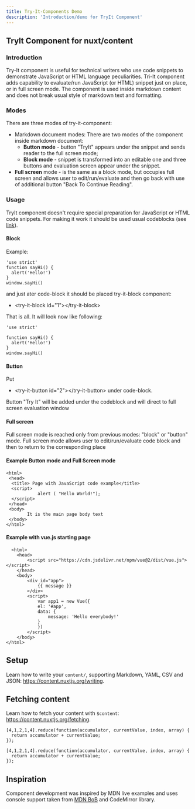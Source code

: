```yaml
---
title: Try-It-Components Demo
description: 'Introduction/demo for TryIt Component'
---
```


## TryIt Component for nuxt/content



### Introduction

Try-It component is useful for technical writers who use code snippets to demonstrate JavaScript or HTML language peculiarities. 
 <try-it-img src="nuxt-content.png" alt="ok"></try-it-img> 
Tri-It component adds capability to evaluate/run JavaScript (or HTML) snippet just on place, or in full screen mode.
The component is used inside markdown content and does not break usual style of markdown text and formatting.

### Modes

There are three modes of try-it-component:

* Markdown document modes: There are two modes of the component inside markdown document:
    * **Button mode** - button "TryIt" appears under the snippet and sends reader to the full screen mode;
    * **Block mode** - snippet is transformed into an editable one and three buttons and evaluation screen appear under the snippet.
* **Full screen** mode - is the same as a block mode, but occupies full screen and allows user to edit/run/evaluate and then go back with use of additional button "Back To Continue Reading".

### Usage

TryIt component doesn't require special preparation for JavaScript or HTML code snippets. For making it work it should be used usual codeblocks (see [link](https://content.nuxtjs.org/writing#codeblocks)). 
#### Block
Example:
```javascript[JavaScript]
'use strict'
function sayHi() {
  alert('Hello!')
}
window.sayHi()
```
and just ater code-block it should be placed try-it-block component:

- \<try-it-block id="1">\</try-it-block>

That is all. It will look now like following:

```javascript[JavaScript]
'use strict'

function sayHi() {
  alert('Hello!')
}
window.sayHi()
```
<try-it-block id="ex0"></try-it-block>

#### Button
Put
-  \<try-it-button id="2">\</try-it-button>
under code-block.

Button "Try It" will be added under the codeblock and will direct to full screen evaluation window

#### Full screen
Full screen mode is reached only from previous modes: "block" or "button" mode.
Full screen mode allows user to edit/run/evaluate code block and then to return to the corresponding place  

#### Example Button mode and Full Screen mode 
```html[example]
<html>
 <head>
  <title> Page with JavaScript code example</title>
  <script>
            alert ( "Hello World!");   
  </script>
 </head>
 <body>
        It is the main page body text  
 </body>
</html>
```
<try-it-button id="exh0"></try-it-button>

#### Example with vue.js starting page
 
```html[example]
  <html>
    <head>
        <script src="https://cdn.jsdelivr.net/npm/vue@2/dist/vue.js"></script>
    </head>
    <body>
        <div id="app">
            {{ message }}
        </div>
        <script>
            var app1 = new Vue({
            el: '#app',
            data: {
                message: 'Hello everybody!'
            }
            })
        </script>
    </body>
</html>
```
<try-it-block id="exh1"></try-it-block>


## Setup

Learn how to write your `content/`, supporting Markdown, YAML, CSV and JSON: https://content.nuxtjs.org/writing.

## Fetching content

Learn how to fetch your content with `$content`: https://content.nuxtjs.org/fetching.

```javascript[JavaScript]
[4,1,2,1,4].reduce(function(accumulator, currentValue, index, array) {
  return accumulator + currentValue;
});
```
<try-it-button id="ex1"></try-it-button>


```javascript[JavaScript]
[4,1,2,1,4].reduce(function(accumulator, currentValue, index, array) {
  return accumulator + currentValue;
});
```
<try-it-block id="ex2" theme="base16-dark"></try-it-block>


## Inspiration

Component development was inspired by MDN live examples and uses console support taken from [MDN BoB](https://github.com/mdn/bob/tree/master/editor/js/editor-libs) and CodeMirror library.